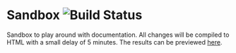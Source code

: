 # Sandbox ![Build Status](https://travis-ci.org/saferpay/sndbx.svg?branch=master "Build Status")

Sandbox to play around with documentation. All changes will be compiled to HTML with a small delay of 5 minutes. The results can be previewed [here](https://kandykoay.github.io/Test-SNBX/).
